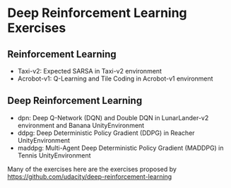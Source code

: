 # Deep Reinforcement Learning Exercises

## Reinforcement Learning

* Taxi-v2: Expected SARSA in Taxi-v2 environment
* Acrobot-v1: Q-Learning and Tile Coding in Acrobot-v1 environment

## Deep Reinforcement Learning

* dpn: Deep Q-Network (DQN) and Double DQN in LunarLander-v2 environment and Banana UnityEnvironment
* ddpg: Deep Deterministic Policy Gradient (DDPG) in Reacher UnityEnvironment
* maddpg: Multi-Agent Deep Deterministic Policy Gradient (MADDPG) in Tennis UnityEnvironment

Many of the exercises here are the exercises proposed by https://github.com/udacity/deep-reinforcement-learning

